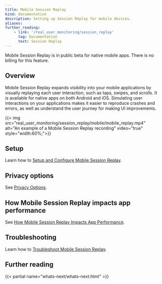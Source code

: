 ```yaml
---
title: Mobile Session Replay
kind: documentation
description: Setting up Session Replay for mobile devices.
aliases:
further_reading:
    - link: '/real_user_monitoring/session_replay'
      tag: Documentation
      text: Session Replay
---
```


<div class="alert alert-warning">
Mobile Session Replay is in public beta for native mobile apps. There is no billing for this feature.
</div>

## Overview

Mobile Session Replay expands visibility into your mobile applications by visually replaying each user interaction, such as taps, swipes, and scrolls. It is available for native apps on both Android and iOS. Simulating user interactions on your applications makes it easier to reproduce crashes and errors, as well as understand the user journey for making UI improvements.

{{< img src="real_user_monitoring/session_replay/mobile/mobile_replay.mp4" alt="An example of a Mobile Session Replay recording" video="true" style="width:60%;">}}

## Setup

Learn how to [Setup and Configure Mobile Session Replay][1].
## Privacy options

See [Privacy Options][2].

## How Mobile Session Replay impacts app performance

See [How Mobile Session Replay Impacts App Performance][3].

## Troubleshooting

Learn how to [Troubleshoot Mobile Session Replay][4].

## Further reading

{{< partial name="whats-next/whats-next.html" >}}

[1]: /real_user_monitoring/session_replay/mobile/setup_and_configuration
[2]: /real_user_monitoring/session_replay/mobile/privacy_options
[3]: /real_user_monitoring/session_replay/mobile/app_performance
[4]: /real_user_monitoring/session_replay/mobile/troubleshooting
